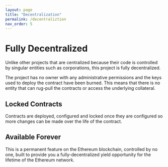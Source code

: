```yaml
---
layout: page
title: "Decentralization"
permalink: /decentraliztion
nav_order: 5
---
```


# Fully Decentralized

Unlike other projects that are centralized because their code is controlled by singular entities such as corporations, this project is fully decentralized.

The project has no owner with any administrative permissions and the keys used to deploy the contract have been burned. This means that there is no entity that can rug-pull the contracts or access the underlying collateral.

## Locked Contracts

Contracts are deployed, configured and locked once they are configured so more changes can be made over the life of the contract.

## Available Forever

This is a permanent feature on the Ethereum blockchain, controlled by no one, built to provide you a fully-decentralized yield opportunity for the lifetime of the Ethereum network.

